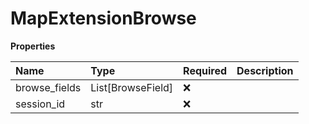 # MapExtensionBrowse

**Properties**

| Name          | Type              | Required | Description |
| :------------ | :---------------- | :------- | :---------- |
| browse_fields | List[BrowseField] | ❌       |             |
| session_id    | str               | ❌       |             |

